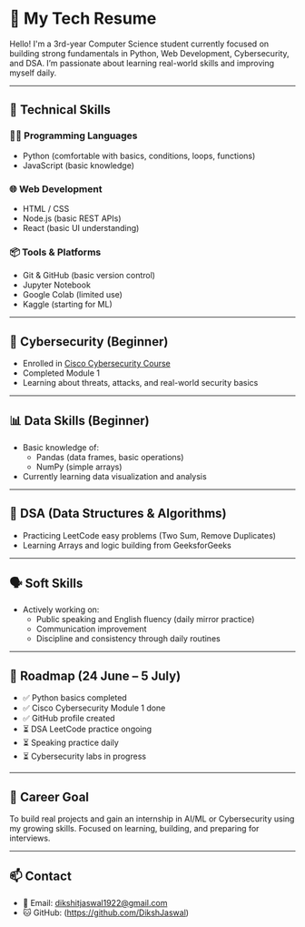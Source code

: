 # 💼 My Tech Resume

Hello! I'm a 3rd-year Computer Science student currently focused on building strong fundamentals in Python, Web Development, Cybersecurity, and DSA. I’m passionate about learning real-world skills and improving myself daily.

---

## 🔧 Technical Skills

### 🧑‍💻 Programming Languages
- Python (comfortable with basics, conditions, loops, functions)
- JavaScript (basic knowledge)

### 🌐 Web Development
- HTML / CSS
- Node.js (basic REST APIs)
- React (basic UI understanding)

### 📦 Tools & Platforms
- Git & GitHub (basic version control)
- Jupyter Notebook
- Google Colab (limited use)
- Kaggle (starting for ML)

---

## 🔐 Cybersecurity (Beginner)
- Enrolled in [Cisco Cybersecurity Course](https://skillsforall.com/course/introduction-to-cybersecurity)
- Completed Module 1  
- Learning about threats, attacks, and real-world security basics

---

## 📊 Data Skills (Beginner)
- Basic knowledge of:
  - Pandas (data frames, basic operations)
  - NumPy (simple arrays)
- Currently learning data visualization and analysis

---

## 📘 DSA (Data Structures & Algorithms)
- Practicing LeetCode easy problems (Two Sum, Remove Duplicates)
- Learning Arrays and logic building from GeeksforGeeks

---

## 🗣️ Soft Skills
- Actively working on:
  - Public speaking and English fluency (daily mirror practice)
  - Communication improvement
  - Discipline and consistency through daily routines

---

## 🚀 Roadmap (24 June – 5 July)
- ✅ Python basics completed
- ✅ Cisco Cybersecurity Module 1 done
- ✅ GitHub profile created
- ⏳ DSA LeetCode practice ongoing
- ⏳ Speaking practice daily
- ⏳ Cybersecurity labs in progress

---

## 🎯 Career Goal
To build real projects and gain an internship in AI/ML or Cybersecurity using my growing skills. Focused on learning, building, and preparing for interviews.

---

## 📫 Contact
- 📧 Email: dikshitjaswal1922@gmail.com  
- 🐱 GitHub: (https://github.com/DikshJaswal)

